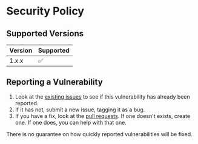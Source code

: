# Security Policy

## Supported Versions

| Version | Supported          |
| ------- | ------------------ |
| 1.x.x   | :white_check_mark: |

## Reporting a Vulnerability

1. Look at the [existing issues](https://github.com/danthompson-cwru/posh-axium/issues) to see if this vulnerability has already been reported.
2. If it has not, submit a new issue, tagging it as a bug.
3. If you have a fix, look at the [pull requests](https://github.com/danthompson-cwru/posh-axium/pulls). If one doesn't exists, create one. If one does, you can help with that one.

There is no guarantee on how quickly reported vulnerabilities will be fixed.
